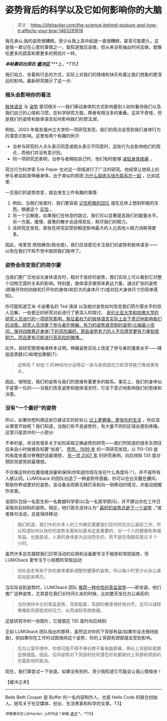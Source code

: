 # 姿势背后的科学以及它如何影响你的大脑

> 原文：<https://lifehacker.com/the-science-behind-posture-and-how-it-affects-your-brai-1463291618>

我先承认:我的姿势很糟糕。至少从我上高中起就一直很糟糕，甚至可能更久。这是我一直记在心里的事情之一，我知道我应该做，但从来没有抽出时间去做，就像吃更多的蔬菜和寄更多的明信片一样。



***本帖最初出现在*** [***缓冲区***](http://blog.bufferapp.com/improve-posture-good-posture-science-happiness?utm_source=buffer&utm_campaign=Buffer&utm_content=buffer177e0&utm_medium=twitter) ***上。**T15】*

我们站立、坐着和行走的方式，实际上对我们的情绪和快乐有着比我们想象的更深远的影响。最新研究揭示了这一点:

### 摇头会影响你的看法

[肢体语言](http://blog.bufferapp.com/improve-my-body-language-secrets) 与 [姿势](https://lifehacker.com/fix-your-posture-with-this-animated-guide-to-sitting-ri-1153760827) 密切相关——我们移动身体的方式影响着别人如何看待我们以及我们自己的心情和习惯。在科学研究方面，两者有相当多的重叠。这并不奇怪，但是我们的姿势和肢体语言如何影响我们的想法*是*。

例如，2003 年俄亥俄州立大学的一项研究发现，我们的观点会受到我们身体行为的潜意识影响。这里有两个有趣的例子:

*   当参与研究的人点头表示同意或摇头表示不同意时，这些行为会影响他们的观点，而他们并没有意识到。
*   同一项研究还表明，当参与者拥抱自己时，他们有时能够 [减轻身体疼痛](http://blog.bufferapp.com/how-meditation-affects-your-brain) 。

荷兰行为科学家 Erik Peper 也对这一领域进行了广泛的研究。他经常让他班上的参与者站起来伸展身体，出于类似的原因 [为什么锻炼与快乐联系在一起](http://blog.bufferapp.com/why-exercising-makes-us-happier) ，比如这里:

一旦我们的姿势改变，就会发生三件有趣的事情:

1.  例如，当我们坐直时，我们更容易 [记住积极的回忆](http://blog.bufferapp.com/how-to-never-forget-the-name-of-someone-you-just-met-the-science-of-memorization) 或在总体上想到积极的东西，根据这个 [实验](http://www.sfgate.com/health/article/How-posture-influences-mood-energy-thoughts-4784543.php) 。
2.  另一个见解是，如果我们在休息时跳过，我们可以显著提高我们的能量水平。另一方面，缓慢、疲惫的散步会适得其反，耗尽我们的精力。
3.  该研究还发现，那些在研究前受抑郁症影响最大的人比其他人精力消耗得更多。

因此，埃里克·佩珀确信(我也是)，我们应该密切关注我们的姿势和肢体语言——以免在我们不知不觉中就把我们拖垮了。

### 姿势会改变我们的荷尔蒙

当我们更广泛地谈论身体语言时，相对于良好的姿势，我们实际上可以看到它对整个动物王国的关系的影响。特别是，肢体语言被用来表达力量，通过扩张的姿势(即展开你的四肢和打开你的身体)和巨大的身体尺寸(或对巨大身体尺寸的简单感知)。

你可能知道艾米·卡迪著名的 Ted 演讲 以及她对姿势如何改变我们荷尔蒙水平的惊人见解。一些更近的研究对此进行了更深入的探讨。 [哥伦比亚大学和哈佛大学的研究人员进行的一项研究表明，象征着权力的肢体语言实际上会下意识地影响我们的决策。研究人员测量了参与者在伸展、有力的姿势或克制的姿势(占据最小空间，保持四肢靠近身体)下的风险偏好。那些姿势有力的人不仅感觉更有力量和控制力，而且更有可能进行高风险的赌博。](http://www.scientificamerican.com/article.cfm?id=how-you-can-become-more-p)

此外，该研究使用唾液样本证明，伸展姿势实际上改变了参与者的激素水平——降低皮质醇(C)和增加睾酮(T):

> 这种高 T 和低 C 的神经内分泌特征一直与疾病抵抗力和领导能力等结果有关。

因此，很明显，我们的姿势与我们的思维有着更多的联系。事实上，我们的身体似乎是第一位的——当我们改变姿势和肢体语言时，它会下意识地影响我们的思维和决策。

### 没有“一个最好”的姿势

所以，如果你想利用这些已被证实的好处让 [过上更健康、更快乐的生活](http://blog.bufferapp.com/10-scientifically-proven-ways-to-make-yourself-happier) ，你应该从哪里开始呢？我们知道，当我们有不良姿势时，有大量不同的区域会感到疼痛。这里只是其中的一小部分:

不幸的是，并没有很多关于如何采取正确姿势的研究——我们所知道的很多东西往往来自小时候被告知要“坐直”。 [然而，1999 年](http://online.wsj.com/news/articles/SB10001424127887323628004578461270192692406) 的一项研究发现，以 110-130 度的角度坐着对脊椎舒适最理想， [另一项 2007 年](http://online.wsj.com/news/articles/SB10001424127887323628004578461270192692406) 的研究表明，向后倾斜 135 度对预防背部劳损最理想。

不仅像这样的位置很难测量和保持(你知道你现在坐在什么角度吗？)，并不是所有人都认同。LUMOback 的团队创造了一种姿势传感器，你可以在白天戴在腰间，帮助你养成更好的姿势。该设备会观察无精打采和向一侧移动的情况，并振动提醒你坐直。

该团队包括一名医生和一名数据科学家(以及一名医学顾问)，并不建议你在工作日采取向后倾斜的姿势。相反，他们首先坚持认为“ [最好的姿势总是下一个姿势](http://www.lumoback.com/2013/10/your-best-posture-is-your-next-posture/) ，”或者换句话说，总是保持移动:

> 我们知道，我们中的许多人的工作确实需要我们花时间在办公桌前工作，所以知道如何以良好的姿势坐着和站着肯定是重要的，对一个人的健康和幸福有益。也就是说，人类的身体是为运动而生的，而不是在电脑前度过 8 个小时。

虽然许多旨在跟踪我们日常活动的应用和设备都专注于锻炼和常规锻炼，但 LUMOback 更专注于小规模的常规运动:

> 四处走走有助于你的身体重新调整到健康的姿势，所以每小时至少从办公桌前站起来两次。

当实际谈到姿势时，LUMOback 团队 [推荐一种中性的骨盆姿势](http://www.lumoback.com/2013/08/upright-or-reclined-neutral-spine/)——即坐直。他们推广这种姿势，尤其是在我们长时间久坐的时候，比如整天坐在办公桌前的:

> 当你保持中立的骨盆姿势，背部挺直，背部的椎骨很好地对齐。这可以减轻脊椎和背部肌肉的压力，从而减轻背部疼痛。

这是研究中的一张图片，它提倡在 135 度时向后倾斜:

正如 LUMOback 团队指出的那样，虽然这对你的下背部有益(如果你设法保持挺直)，但如果你在工作时试图保持这个姿势，你的上背部和颈部就会受到影响。

> 在办公室环境中，你很可能不得不伸长脖子看电脑屏幕，伸长上背部和肩膀去够键盘。因此，后仰姿势对下背部的任何潜在好处都被对上背部和颈部的负面影响所抵消。

现在，我打算尝试一下坐直。如果没有别的，至少我知道它可能会让我心情愉快！

【缓冲之术】

* * *

Belle Beth Cooper 是 Buffer 的一名内容制作人，也是 Hello Code 的联合创始人。她写关于社交媒体、创业、生活黑客和科学的文章。T3】

<small>*想看看你在 Lifehacker 上的作品？邮箱*</small> [<small>*泰莎*</small>](https://mail.google.com/mail/?view=cm&fs=1&tf=1&to=tessa@lifehacker.com) <small>*。*T15】</small>
